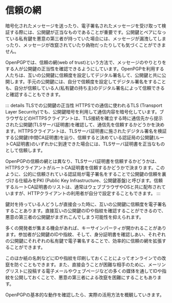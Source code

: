 # 信頼の網
暗号化されたメッセージを送ったり、電子署名されたメッセージを受け取って検証する際には、公開鍵が正当なものであることが重要です。公開鍵とペアになっている私有鍵を悪意の第三者が持っていた場合には、メッセージが漏洩してしまったり、メッセージが改竄されていたり偽物だったりしても気づくことができません。

OpenPGPでは、信頼の網(web of trust)という方法で、メッセージのやりとりをする人が公開鍵の正当性を確認できるようにしています。OpenPGPを利用する人たちは、互いの公開鍵に信頼度を設定してデジタル署名して、公開鍵と共に公開します。手元の公開鍵には、自分で信頼度を設定してデジタル署名をすることも、自分が信頼している人(私有鍵の持ち主)のデジタル署名によって信頼できると確認することもできます。

::: details TLSでの公開鍵の正当性
HTTPSでの通信に使われるTLS (Transport Layer Securrity)でも、公開鍵暗号を利用して通信内容を暗号化しています。ブラウザなどのHTTPSクライアントは、TLS接続を確立する時に通信先から提示された公開鍵(TLSサーバ証明書)を確認して、通信先を信頼するかどうかを決めます。HTTPSクライアントは、TLSサーバ証明書に施されたデジタル署名を検証する公開鍵(中間CA証明書)を辿り、信頼すると決めている認証局の公開鍵(ルートCA証明書)のいずれかに到達できた場合には、TLSサーバ証明書を正当なものとして信頼します。

OpenPGPの信頼の網とは異なり、TLSサーバ証明書を信頼するかどうかは、HTTPSクライアントがルートCA証明書を信頼するかどうかで決まります。このように、公的に信頼されている認証局が電子署名をすることで公開鍵の信頼を裏づける仕組みをPKI (Public Key Infrastructure、公開鍵基盤)と呼びます。信頼するルートCA証明書のリストは、通常はウェブブラウザやOSと共に配布されていますが、HTTPクライアントの利用者が自分で設定することもできます。
:::

鍵対を持っている人どうしが直接会った時に、互いの公開鍵に信頼度を電子署名することあります。直接互いの公開鍵のIDや指紋を確認することができるので、悪意の第三者の公開鍵がまぎれこんでしまう可能性を抑えられます。

多くの開発者が集まる機会があれば、キーサインパーティが開かれることがあります。参加者が公開鍵のIDや指紋、そして、身分証明書を確認しあい、それぞれの公開鍵にそれぞれの私有鍵で電子署名することで、効率的に信頼の網を拡張することができます。

このほか紙の名刺などにIDや指紋を印刷しておくことによってオンラインでの改竄を防ぐこともできます。また、直接会うことが困難な相手のために、メーリングリストに投稿する電子メールやウェブページなどの多くの媒体を通してIDや指紋を公開しておくことで、悪意の第三者による改竄を困難にすることもあります。

OpenPGPの基本的な動作を確認したら、実際の活用方法を概観していきます。
